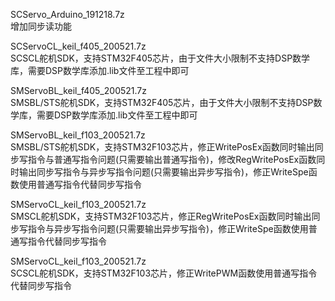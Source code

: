 SCServo_Arduino_191218.7z  
增加同步读功能  

SCServoCL_keil_f405_200521.7z  
SCSCL舵机SDK，支持STM32F405芯片，由于文件大小限制不支持DSP数学库，需要DSP数学库添加.lib文件至工程中即可  

SMServoBL_keil_f405_200521.7z  
SMSBL/STS舵机SDK，支持STM32F405芯片，由于文件大小限制不支持DSP数学库，需要DSP数学库添加.lib文件至工程中即可  

SMServoBL_keil_f103_200521.7z  
SMSBL/STS舵机SDK，支持STM32F103芯片，修正WritePosEx函数同时输出同步写指令与普通写指令问题(只需要输出普通写指令)，修改RegWritePosEx函数同时输出同步写指令与异步写指令问题(只需要输出异步写指令)，修正WriteSpe函数使用普通写指令代替同步写指令  

SMServoCL_keil_f103_200521.7z  
SMSCL舵机SDK，支持STM32F103芯片，修正RegWritePosEx函数同时输出同步写指令与异步写指令问题(只需要输出异步写指令)，修正WriteSpe函数使用普通写指令代替同步写指令  

SMServoCL_keil_f103_200521.7z  
SCSCL舵机SDK，支持STM32F103芯片，修正WritePWM函数使用普通写指令代替同步写指令  

